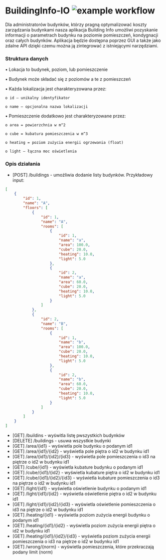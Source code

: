 # BuildingInfo-IO ![example workflow](https://github.com/SzymonCzajkowski145384/BuildingInfo-IO/actions/workflows/maven.yml/badge.svg)
Dla administratorów budynków, którzy pragną optymalizować koszty zarządzania budynkami  nasza aplikacja Building Info umożliwi pozyskanie informacji o parametrach budynku na poziomie pomieszczeń, kondygnacji oraz całych budynków. Aplikacja będzie dostępna poprzez GUI a także jako zdalne API dzięki czemu można ją zintegrować z istniejącymi narzędziami.

### Struktura danych

• Lokacja to budynek, poziom, lub pomieszczenie

• Budynek może składać się z poziomów a te z pomieszczeń

• Każda lokalizacja jest charakteryzowana przez:

    o id – unikalny identyfikator
    
    o name – opcjonalna nazwa lokalizacji
   
• Pomieszczenie dodatkowo jest charakteryzowane przez:

    o area = powierzchnia w m^2
   
    o cube = kubatura pomieszczenia w m^3
   
    o heating = poziom zużycia energii ogrzewania (float)
   
    o light – łączna moc oświetlenia

### Opis działania

- [POST] /buildings - umożliwia dodanie listy budynków.
Przykładowy input:
```json
[
    {
        "id": 1,
        "name": "A",
        "floors": [
            {
                "id": 1,
                "name": "A",
                "rooms": [
                    {
                        "id": 1,
                        "name": "a",
                        "area": 100.0,
                        "cube": 20.0,
                        "heating": 10.0,
                        "light": 5.0
                    },
                    {
                        "id": 2,
                        "name": "a",
                        "area": 60.0,
                        "cube": 20.0,
                        "heating": 10.0,
                        "light": 5.0
                    }
                ]
            },
            {
                "id": 2,
                "name": "B",
                "rooms": [
                    {
                        "id": 1,
                        "name": "b",
                        "area": 100.0,
                        "cube": 20.0,
                        "heating": 10.0,
                        "light": 5.0
                    },
                    {
                        "id": 2,
                        "name": "b",
                        "area": 60.0,
                        "cube": 20.0,
                        "heating": 10.0,
                        "light": 5.0
                    }
                ]
            }
        ]
    }
]
```

- [GET] /buildins - wyświtla listę pwszystkich budynków
- [DELETE] /buildings - usuwa wszystkie budynki
- [GET] /area/{id1} - wyświetla pole budynku o podanym id1
- [GET] /area/{id1}/{id2} - wyświetla pole piętra o id2 w budynku id1
- [GET] /area/{id1}/{id2}/{id3} - wyświetla pole pomieszczenia o id3 na piętrze o id2 w budynku id1
- [GET] /cube/{id1} - wyświetla kubature budynku o podanym id1
- [GET] /cube/{id1}/{id2} - wyświetla kubature piętra o id2 w budynku id1
- [GET] /cube/{id1}/{id2}/{id3} - wyświetla kubature pomieszczenia o id3 na piętrze o id2 w budynku id1
- [GET] /light/{id1} - wyświetla oświetlenie budynku o podanym id1
- [GET] /light/{id1}/{id2} - wyświetla oświetlenie piętra o id2 w budynku id1
- [GET] /light/{id1}/{id2}/{id3} - wyświetla oświetlenie pomieszczenia o id3 na piętrze o id2 w budynku id1
- [GET] /heating/{id1} - wyświetla poziom zużycia energii budynku o podanym id1
- [GET] /heating/{id1}/{id2} - wyświetla poziom zużycia energii piętra o id2 w budynku id1
- [GET] /heating/{id1}/{id2}/{id3} - wyświetla poziom zużycia energii pomieszczenia o id3 na piętrze o id2 w budynku id1
- [GET] /wrong/{norm} - wyświetla pomieszczenia, które przekraczają podany limit (norm)
